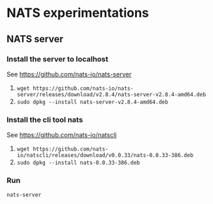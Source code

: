 # NATS experimentations

## NATS server

### Install the server to localhost
See https://github.com/nats-io/nats-server
1) `wget https://github.com/nats-io/nats-server/releases/download/v2.8.4/nats-server-v2.8.4-amd64.deb`
2) `sudo dpkg --install nats-server-v2.8.4-amd64.deb`

### Install the cli tool nats

See https://github.com/nats-io/natscli
1) `wget https://github.com/nats-io/natscli/releases/download/v0.0.33/nats-0.0.33-386.deb`
2) `sudo dpkg --install nats-0.0.33-386.deb`

### Run
`nats-server`